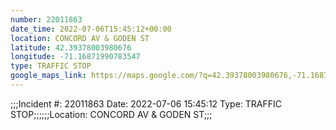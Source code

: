 ```yaml
---
number: 22011863
date_time: 2022-07-06T15:45:12+00:00
location: CONCORD AV & GODEN ST
latitude: 42.39378003980676
longitude: -71.16871990783547
type: TRAFFIC STOP
google_maps_link: https://maps.google.com/?q=42.39378003980676,-71.16871990783547
---
```


;;;Incident #: 22011863  Date: 2022-07-06 15:45:12   Type: TRAFFIC STOP;;;;;;Location: CONCORD AV & GODEN ST;;;
